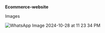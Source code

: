 **Ecommerce-website**

Images


![WhatsApp Image 2024-10-28 at 11 23 34 PM](https://github.com/user-attachments/assets/95b9dc80-28dd-4225-814c-2b16e96d4842)
